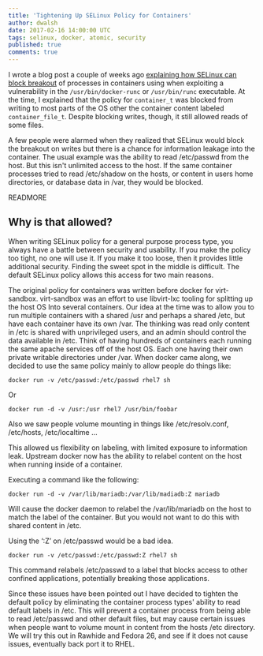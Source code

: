 ```yaml
---
title: 'Tightening Up SELinux Policy for Containers'
author: dwalsh
date: 2017-02-16 14:00:00 UTC
tags: selinux, docker, atomic, security
published: true
comments: true
---
```


I wrote a blog post a couple of weeks ago [explaining how SELinux can block breakout](http://rhelblog.redhat.com/2017/01/13/selinux-mitigates-container-vulnerability/) of processes in containers using when exploiting a vulnerability in the `/usr/bin/docker-runc` or `/usr/bin/runc` executable.  At the time, I explained that the policy for `container_t` was blocked from writing to most parts of the OS other the container content labeled `container_file_t`. Despite blocking writes, though, it still allowed reads of some files.

A few people were alarmed when they realized that SELinux would block the breakout on writes but there is a chance for information leakage into the container. The usual example was the ability to read /etc/passwd from the host. But this isn't unlimited access to the host. If the same container processes tried to read /etc/shadow on the hosts, or content in users home directories, or database data in /var, they would be blocked.

READMORE

## Why is that allowed?

When writing SELinux policy for a general purpose process type, you always have a battle between security and usability.  If you make the policy too tight, no one will use it. If you make it too loose, then it provides little additional security. Finding the sweet spot in the middle is difficult. The default SELinux policy allows this access for two main reasons.

The original policy for containers was written before docker for virt-sandbox. virt-sandbox was an effort to use libvirt-lxc tooling for splitting up the host OS Into several containers. Our idea at the time was to allow you to run multiple containers with a shared /usr and perhaps a shared /etc, but have each container have its own /var.  The thinking was read only content in /etc is shared with unprivileged users, and an admin should control the data available in /etc. Think of having hundreds of containers each running the same apache services off of the host OS.  Each one having their own private writable directories under /var.
When docker came along, we decided to use the same policy mainly to allow people do things like:

```
docker run -v /etc/passwd:/etc/passwd rhel7 sh
```

Or

```
docker run -d -v /usr:/usr rhel7 /usr/bin/foobar
```

Also we saw people volume mounting in things like /etc/resolv.conf, /etc/hosts, /etc/localtime ...

This allowed us flexibility on labeling, with limited exposure to information leak. Upstream docker now has the ability to relabel content on the host when running inside of a container.

Executing a command like the following:

```
docker run -d -v /var/lib/mariadb:/var/lib/madiadb:Z mariadb
```

Will cause the docker daemon to relabel the /var/lib/mariadb on the host to match the label of the container.  But you would not want to do this with shared content in /etc.

Using the ‘:Z’ on /etc/passwd would be a bad idea.

```
docker run -v /etc/passwd:/etc/passwd:Z rhel7 sh
```

This command relabels /etc/passwd to a label that blocks access to other confined applications, potentially breaking those applications.

Since these issues have been pointed out I have decided to tighten the default policy by eliminating the container process types' ability to read default labels in /etc.  This will prevent a container process from being able to read /etc/passwd and other default files, but may cause certain issues when people want to volume mount in content from the hosts /etc directory.  We will try this out in Rawhide and Fedora 26, and see if it does not cause issues, eventually back port it to RHEL.
